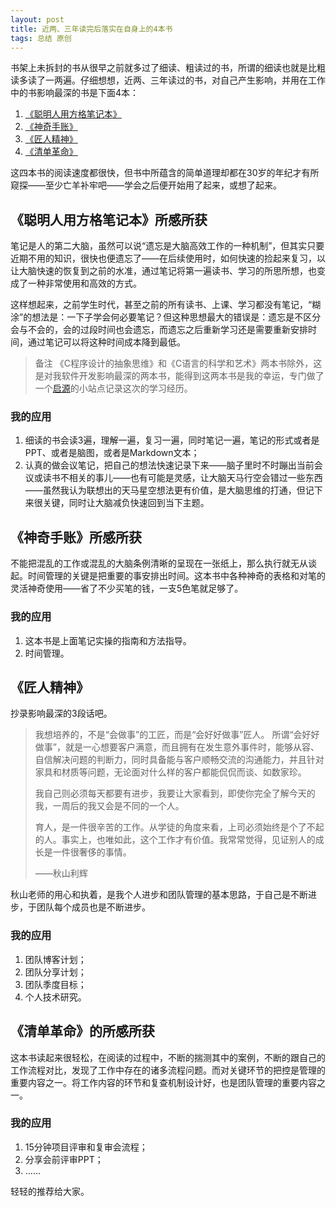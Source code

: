 ```yaml
---
layout: post
title: 近两、三年读完后落实在自身上的4本书
tags: 总结 原创
---
```


书架上未拆封的书从很早之前就多过了细读、粗读过的书，所谓的细读也就是比粗读多读了一两遍。仔细想想，近两、三年读过的书，对自己产生影响，并用在工作中的书影响最深的书是下面4本：

1. [《聪明人用方格笔记本》](https://item.jd.com/11699105.html)
2. [《神奇手账》](https://item.jd.com/11722870.html)
3. [《匠人精神》](https://item.jd.com/11798002.html)
4. [《清单革命》](https://item.jd.com/12210667.html)

这四本书的阅读速度都很快，但书中所蕴含的简单道理却都在30岁的年纪才有所窥探——至少亡羊补牢吧——学会之后便开始用了起来，或想了起来。

## 《聪明人用方格笔记本》所感所获

笔记是人的第二大脑，虽然可以说“遗忘是大脑高效工作的一种机制”，但其实只要近期不用的知识，很快也便遗忘了——在后续使用时，如何快速的捡起来复习，以让大脑快速的恢复到之前的水准，通过笔记将第一遍读书、学习的所思所想，也变成了一种非常使用和高效的方式。

这样想起来，之前学生时代，甚至之前的所有读书、上课、学习都没有笔记，“糊涂”的想法是：一下子学会何必要笔记？但这种思想最大的错误是：遗忘是不区分会与不会的，会的过段时间也会遗忘，而遗忘之后重新学习还是需要重新安排时间，通过笔记可以将这种时间成本降到最低。

> 备注
> 《C程序设计的抽象思维》和《C语言的科学和艺术》两本书除外，这是对我软件开发影响最深的两本书，能得到这两本书是我的幸运，专门做了一个[启源](https://testudy.cc/beginning/about/)的小站点记录这次的学习经历。

### 我的应用

1. 细读的书会读3遍，理解一遍，复习一遍，同时笔记一遍，笔记的形式或者是PPT、或者是脑图，或者是Markdown文本； 
2. 认真的做会议笔记，把自己的想法快速记录下来——脑子里时不时蹦出当前会议或读书不相关的事儿——也有可能是灵感，让大脑天马行空会错过一些东西——虽然我认为联想出的天马星空想法更有价值，是大脑思维的打通，但记下来很关键，同时让大脑减负快速回到当下主题。


## 《神奇手账》所感所获

不能把混乱的工作或混乱的大脑条例清晰的呈现在一张纸上，那么执行就无从谈起。时间管理的关键是把重要的事安排出时间。这本书中各种神奇的表格和对笔的灵活神奇使用——省了不少买笔的钱，一支5色笔就足够了。

### 我的应用

1. 这本书是上面笔记实操的指南和方法指导。
2. 时间管理。


## 《匠人精神》

抄录影响最深的3段话吧。

> 我想培养的，不是“会做事”的工匠，而是“会好好做事”匠人。
> 所谓“会好好做事”，就是一心想要客户满意，而且拥有在发生意外事件时，能够从容、自信解决问题的判断力，同时具备能与客户顺畅交流的沟通能力，并且针对家具和材质等问题，无论面对什么样的客户都能侃侃而谈、如数家珍。
>
> 我自己则必须每天都要有进步，我要让大家看到，即使你完全了解今天的我，一周后的我又会是不同的一个人。
>
> 育人，是一件很辛苦的工作。从学徒的角度来看，上司必须始终是个了不起的人。事实上，也唯如此，这个工作才有价值。我常常觉得，见证别人的成长是一件很奢侈的事情。
>
> ——秋山利辉

秋山老师的用心和执着，是我个人进步和团队管理的基本思路，于自己是不断进步，于团队每个成员也是不断进步。

### 我的应用

1. 团队博客计划；
2. 团队分享计划；
3. 团队季度目标；
4. 个人技术研究。


## 《清单革命》的所感所获

这本书读起来很轻松，在阅读的过程中，不断的揣测其中的案例，不断的跟自己的工作流程对比，发现了工作中存在的诸多流程问题。而对关键环节的把控是管理的重要内容之一。将工作内容的环节和复查机制设计好，也是团队管理的重要内容之一。

### 我的应用

1. 15分钟项目评审和复审会流程；
2. 分享会前评审PPT；
3. ……

轻轻的推荐给大家。
